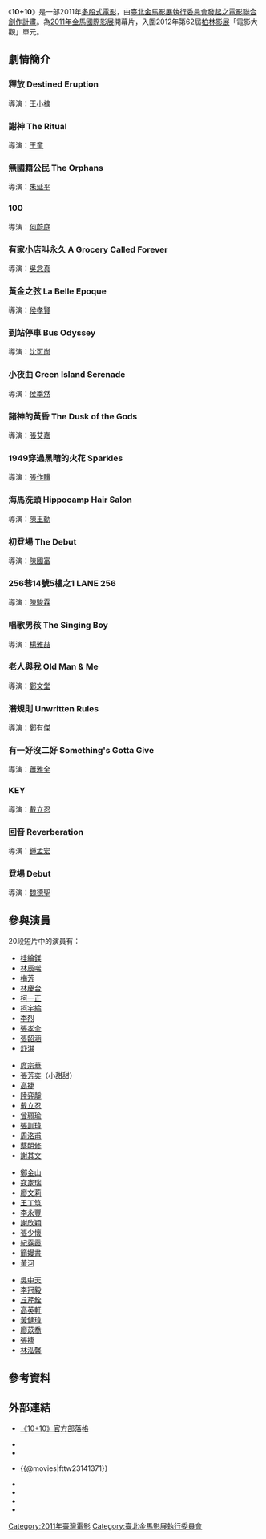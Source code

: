 《**10+10**》是一部2011年[多段式電影](https://zh.wikipedia.org/wiki/多段式電影 "wikilink")，由[臺北金馬影展執行委員會發起之電影聯合創作計畫](https://zh.wikipedia.org/wiki/臺北金馬影展執行委員會 "wikilink")。為[2011年金馬國際影展](../Page/2011年金馬國際影展.md "wikilink")開幕片，入圍2012年第62屆[柏林影展](https://zh.wikipedia.org/wiki/柏林影展 "wikilink")「電影大觀」單元。

## 劇情簡介

### 釋放 Destined Eruption

導演：[王小棣](../Page/王小棣.md "wikilink")

### 謝神 The Ritual

導演：[王童](../Page/王童.md "wikilink")

### 無國籍公民 The Orphans

導演：[朱延平](../Page/朱延平.md "wikilink")

### 100

導演：[何蔚庭](../Page/何蔚庭.md "wikilink")

### 有家小店叫永久 A Grocery Called Forever

導演：[吳念真](../Page/吳念真.md "wikilink")

### 黃金之弦 La Belle Epoque

導演：[侯孝賢](../Page/侯孝賢.md "wikilink")

### 到站停車 Bus Odyssey

導演：[沈可尚](../Page/沈可尚.md "wikilink")

### 小夜曲 Green Island Serenade

導演：[侯季然](../Page/侯季然.md "wikilink")

### 諸神的黃昏 The Dusk of the Gods

導演：[張艾嘉](../Page/張艾嘉.md "wikilink")

### 1949穿過黑暗的火花 Sparkles

導演：[張作驥](../Page/張作驥.md "wikilink")

### 海馬洗頭 Hippocamp Hair Salon

導演：[陳玉勳](../Page/陳玉勳.md "wikilink")

### 初登場 The Debut

導演：[陳國富](../Page/陳國富.md "wikilink")

### 256巷14號5樓之1 LANE 256

導演：[陳駿霖](../Page/陳駿霖.md "wikilink")

### 唱歌男孩 The Singing Boy

導演：[楊雅喆](../Page/楊雅喆.md "wikilink")

### 老人與我 Old Man & Me

導演：[鄭文堂](../Page/鄭文堂.md "wikilink")

### 潛規則 Unwritten Rules

導演：[鄭有傑](../Page/鄭有傑.md "wikilink")

### 有一好沒二好 Something's Gotta Give

導演：[蕭雅全](../Page/蕭雅全.md "wikilink")

### KEY

導演：[戴立忍](../Page/戴立忍.md "wikilink")

### 回音 Reverberation

導演：[鍾孟宏](../Page/鍾孟宏.md "wikilink")

### 登場 Debut

導演：[魏德聖](../Page/魏德聖.md "wikilink")

## 參與演員

20段短片中的演員有：

  - [桂綸鎂](../Page/桂綸鎂.md "wikilink")
  - [林辰唏](../Page/林辰唏.md "wikilink")
  - [梅芳](../Page/梅芳.md "wikilink")
  - [林慶台](../Page/林慶台.md "wikilink")
  - [柯一正](../Page/柯一正.md "wikilink")
  - [柯宇綸](../Page/柯宇綸.md "wikilink")
  - [李烈](../Page/李烈.md "wikilink")
  - [張孝全](../Page/張孝全.md "wikilink")
  - [張韶涵](../Page/張韶涵.md "wikilink")
  - [舒淇](../Page/舒淇.md "wikilink")

<!-- end list -->

  - [庹宗華](../Page/庹宗華.md "wikilink")
  - [張芳奕](https://zh.wikipedia.org/wiki/張芳奕 "wikilink")（小甜甜）
  - [高捷](../Page/高捷_\(演員\).md "wikilink")
  - [陸弈靜](../Page/陸弈靜.md "wikilink")
  - [戴立忍](../Page/戴立忍.md "wikilink")
  - [曾珮瑜](../Page/曾珮瑜.md "wikilink")
  - [張訓瑋](https://zh.wikipedia.org/wiki/張訓瑋 "wikilink")
  - [周洺甫](https://zh.wikipedia.org/wiki/周洺甫 "wikilink")
  - [蔡明修](../Page/蔡明修.md "wikilink")
  - [謝其文](../Page/謝其文.md "wikilink")

<!-- end list -->

  - [鄭金山](https://zh.wikipedia.org/wiki/鄭金山 "wikilink")
  - [寇家瑞](../Page/寇家瑞.md "wikilink")
  - [廖文莉](https://zh.wikipedia.org/wiki/廖文莉 "wikilink")
  - [王丁筑](../Page/王丁筑.md "wikilink")
  - [李永豐](../Page/李永豐.md "wikilink")
  - [謝欣穎](../Page/謝欣穎.md "wikilink")
  - [張少懷](../Page/張少懷.md "wikilink")
  - [紀露霞](../Page/紀露霞.md "wikilink")
  - [簡嫚書](../Page/簡嫚書.md "wikilink")
  - [黃河](https://zh.wikipedia.org/wiki/黃河_\(1989年\) "wikilink")

<!-- end list -->

  - [吳中天](../Page/吳中天.md "wikilink")
  - [李冠毅](https://zh.wikipedia.org/wiki/李冠毅 "wikilink")
  - [丘芹銓](https://zh.wikipedia.org/wiki/丘芹銓 "wikilink")
  - [高英軒](../Page/高英軒.md "wikilink")
  - [黃健瑋](../Page/黃健瑋.md "wikilink")
  - [廖苡喬](https://zh.wikipedia.org/wiki/廖苡喬 "wikilink")
  - [張捷](https://zh.wikipedia.org/wiki/張捷 "wikilink")
  - [林泓馨](https://zh.wikipedia.org/wiki/林泓馨 "wikilink")

## 參考資料

<references />

## 外部連結

  - [《10+10》官方部落格](http://tenplusten.pixnet.net/blog)

  -
  -
  - {{@movies|fttw23141371}}

  -
  -
  -
  -
[Category:2011年臺灣電影](https://zh.wikipedia.org/wiki/Category:2011年臺灣電影 "wikilink") [Category:臺北金馬影展執行委員會](https://zh.wikipedia.org/wiki/Category:臺北金馬影展執行委員會 "wikilink")